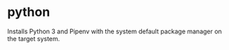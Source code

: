 # python

Installs Python 3 and Pipenv with the system default package manager on the
target system.
